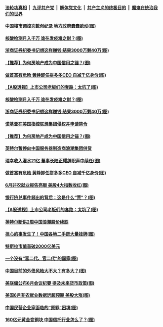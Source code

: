 

####  [法轮功真相](../../../../basic/blob/master/README.md?t=07040932) &nbsp;|&nbsp; [九评共产党](../../../../9ping.md/blob/master/README.md?t=07040932) &nbsp;|&nbsp; [解体党文化](../../../../jtdwh.md/blob/master/README.md?t=07040932)  &nbsp;|&nbsp; [共产主义的终极目的](../../../../gczydzjmd.md/blob/master/README.md?t=07040932) &nbsp;|&nbsp; [魔鬼在统治我们的世界](../../../../mgztzwmdsj.md/blob/master/README.md?t=07040932) 

#### [中国楼市调控次数创纪录 地方政府蠢蠢欲动(图)](../pages/p5/938588.md?t=07040932) 

#### [核酸检测月入千万 谁在发疫难之财？(图)](../pages/p5/938600.md?t=07040932) 

#### [浙商证券纪委书记想这样赚钱 结果3000万剩40万(图)](../pages/p5/938580.md?t=07040932) 

#### [【推荐】为何房地产成为中国信用之锚？(图)](../pages/p5/938570.md?t=07040932) 

#### [做首富有危险 黄峥卸任拼多多CEO 自减千亿身价(图)](../pages/p5/938505.md?t=07040932) 

#### [【A股透视】上市公司老板们的套路：太坑了(图)](../pages/p5/938506.md?t=07040932) 

#### [核酸检测月入千万 谁在发疫难之财？(图)](../pages/p5/938600.md?t=07040932) 

#### [浙商证券纪委书记想这样赚钱 结果3000万剩40万(图)](../pages/p5/938580.md?t=07040932) 

#### [诺基亚在美国指控联想集团侵权并申请禁令](../pages/p5/938576.md?t=07040932) 

#### [【推荐】为何房地产成为中国信用之锚？(图)](../pages/p5/938570.md?t=07040932) 

#### [英特尔暂停向中国服务器制造商浪潮集团供货](../pages/p5/938568.md?t=07040932) 

#### [瑞幸收入灌水21亿 董事长陆正耀辞职声中续任(图)](../pages/p5/938532.md?t=07040932) 

#### [做首富有危险 黄峥卸任拼多多CEO 自减千亿身价(图)](../pages/p5/938505.md?t=07040932) 

#### [6月非农就业报告亮眼 美股4大指数收红(图)](../pages/p5/938531.md?t=07040932) 

#### [银行挤兑事件频出的背后：这是什么“荒”？(图)](../pages/p5/938496.md?t=07040932) 

#### [【A股透视】上市公司老板们的套路：太坑了(图)](../pages/p5/938506.md?t=07040932) 

#### [英特尔断供2周中国浪潮股价续跌](../pages/p5/938508.md?t=07040932) 

#### [担心的事发生了！中国各地二手房大量挂牌(图)](../pages/p5/938466.md?t=07040932) 

#### [特斯拉市值首破2000亿美元](../pages/p5/938503.md?t=07040932) 

#### [一个没有“富二代、官二代”的国家(图)](../pages/p5/938500.md?t=07040932) 

#### [中国目前的外债风险大不大？有多大？(图)](../pages/p5/938499.md?t=07040932) 

#### [美联储公布6月会议纪要 提及未来货币政策(图)](../pages/p5/938461.md?t=07040932) 

#### [美国6月非农就业数据远超预期 美股大涨(图)](../pages/p5/938460.md?t=07040932) 

#### [中国民营企业家面临的“原罪”困境(图)](../pages/p5/938453.md?t=07040932) 


#### [160亿元黄金变铜块 中国信托行业怎么了？(图)](../pages/p5/938358.md?t=07040932) 

